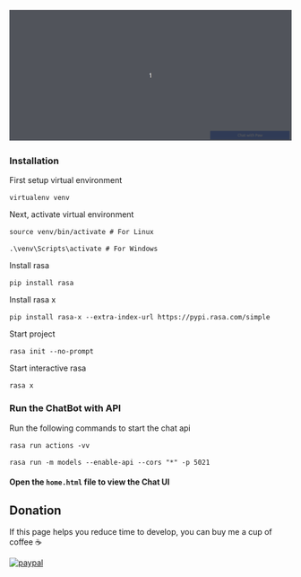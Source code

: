 ![](assets/demo.gif)


### Installation
First setup virtual environment
```
virtualenv venv
```
Next, activate virtual environment
```
source venv/bin/activate # For Linux
```
```
.\venv\Scripts\activate # For Windows
```
Install rasa
```
pip install rasa
```
Install rasa x
```
pip install rasa-x --extra-index-url https://pypi.rasa.com/simple
```
Start project
```
rasa init --no-prompt
```
Start interactive rasa
```
rasa x
```

### Run the ChatBot with API
Run the following commands to start the chat api
```
rasa run actions -vv
```
```
rasa run -m models --enable-api --cors "*" -p 5021
```
#### Open the ``home.html`` file to view the Chat UI

## Donation

If this page helps you reduce time to develop, you can buy me a cup of coffee :coffee:

  

[![paypal](https://cdn-images-1.medium.com/max/738/1*G95uyokAH4JC5Ppvx4LmoQ@2x.png)](https://www.paypal.com/cgi-bin/webscr?cmd=_s-xclick&hosted_button_id=ZJM97M6KBLHZY)